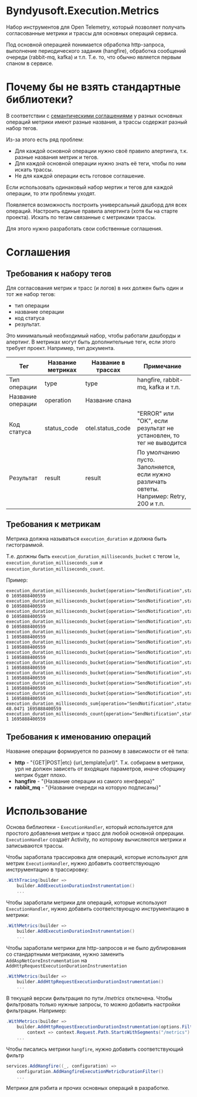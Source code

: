 # Byndyusoft.Execution.Metrics

Набор инструментов для Open Telemetry,
который позволяет получать согласованные метрики и трассы для основных операций сервиса.

Под основной операцией понимается обработка http-запроса, выполнение периодического задания (hangfire), 
обработка сообщений очереди (rabbit-mq, kafka) и т.п. Т.е. то, что обычно является первым спаном в сервисе.

# Почему бы не взять стандартные библиотеки?

В соответствии с [семантическими соглашениями](https://opentelemetry.io/docs/specs/otel/metrics/semantic_conventions/) 
у разных основных операций метрики имеют разные названия, а трассы содержат разный набор тегов.

Из-за этого есть ряд проблем:
* Для каждой основной операции нужно своё правило алертинга, т.к. разные названия метрик и тегов.
* Для каждой основной операции нужно знать её теги, чтобы по ним искать трассы.
* Не для каждой операции есть готовое соглашение.

Если использовать одинаковый набор мертик и тегов для каждой операции, то эти проблемы уходят.

Появляется возможность построить универсальный дашборд для всех операций.
Настроить единые правила алертинга (хотя бы на старте проекта).
Искать по тегам связанные с метриками трассы.

Для этого нужно разработать свои собственные соглашения.

# Соглашения

## Требования к набору тегов

Для согласования метрик и трасс (и логов) в них должен быть один и тот же набор тегов:
* тип операции
* название операции
* код статуса
* результат. 

Это минимальный необходимый набор, чтобы работали дашборды и алертинг.
В метриках могут быть дополнительные теги, если этого требует проект. Например, тип документа.


| Тег                 | Название метриках | Название в трассах | Примечание |
|-|-|-|-|
| Тип операции        | type              | type               | hangfire, rabbit-mq, kafka и т.п. |
| Название операции   | operation         | Название спана     |  |
| Код статуса         | status_code       | otel.status_code   | "ERROR" или "OK", если результат не установлен, то тег не выводится |
| Результат           | result            | result             | По умолчанию пусто. Заполняется, если нужно различать овтеты. Например: Retry, 200 и т.п. |

## Требования к метрикам

Метрика должна называться `execution_duration` и должна быть гистограммой.

Т.е. должны быть `execution_duration_milliseconds_bucket` с тегом `le`, `execution_duration_milliseconds_sum` и `execution_duration_milliseconds_count`.

Пример: 
```
execution_duration_milliseconds_bucket{operation="SendNotification",status_code="ERROR",status_description="",type="memory_queue",le="0"} 0 1695888400559
execution_duration_milliseconds_bucket{operation="SendNotification",status_code="ERROR",status_description="",type="memory_queue",le="5"} 0 1695888400559
execution_duration_milliseconds_bucket{operation="SendNotification",status_code="ERROR",status_description="",type="memory_queue",le="10"} 0 1695888400559
execution_duration_milliseconds_bucket{operation="SendNotification",status_code="ERROR",status_description="",type="memory_queue",le="25"} 0 1695888400559
execution_duration_milliseconds_bucket{operation="SendNotification",status_code="ERROR",status_description="",type="memory_queue",le="50"} 1 1695888400559
execution_duration_milliseconds_bucket{operation="SendNotification",status_code="ERROR",status_description="",type="memory_queue",le="75"} 1 1695888400559
execution_duration_milliseconds_bucket{operation="SendNotification",status_code="ERROR",status_description="",type="memory_queue",le="100"} 1 1695888400559
execution_duration_milliseconds_bucket{operation="SendNotification",status_code="ERROR",status_description="",type="memory_queue",le="250"} 1 1695888400559
execution_duration_milliseconds_bucket{operation="SendNotification",status_code="ERROR",status_description="",type="memory_queue",le="500"} 1 1695888400559
execution_duration_milliseconds_bucket{operation="SendNotification",status_code="ERROR",status_description="",type="memory_queue",le="1000"} 1 1695888400559
execution_duration_milliseconds_bucket{operation="SendNotification",status_code="ERROR",status_description="",type="memory_queue",le="+Inf"} 1 1695888400559
execution_duration_milliseconds_sum{operation="SendNotification",status_code="ERROR",status_description="",type="memory_queue"} 48.0471 1695888400559
execution_duration_milliseconds_count{operation="SendNotification",status_code="ERROR",status_description="",type="memory_queue"} 1 1695888400559
```

## Требования к именованию операций

Название операции формируется по разному в зависимости от её типа:
* **http** - "{GET|POST|etc} {url_template|url}". 
Т.к. собираем в метрики, урл не должен зависеть от входящих параметров, иначе сборщику метрик будет плохо.
* **hangfire** - "{Название операции из самого хенгфаера}"
* **rabbit_mq** - "{Название очереди на которую подписаны}"


# Использование

Основа библиотеки - `ExecutionHandler`, который используется для простого добавления метрик и трасс для любой основной опрерации.
`ExecutionHandler` создаёт Activity, по которому вычисляются метрики и записываются трассы.

Чтобы заработала трассировка для операций, которые используют для метрик `ExecutionHandler`,
нужно добавить соответствующую инструментацию в трассировку:

```csharp
.WithTracing(builder =>
    builder.AddExecutionDurationInstrumentation()
    ...
```

Чтобы заработали метрики для операций, которые используют `ExecutionHandler`,
нужно добавить соответствующую инструментацию в метрики:

```csharp
.WithMetrics(builder =>
    builder.AddExecutionDurationInstrumentation()
    ...
```

Чтобы заработали метрики для http-запросов и не было дублирования со стандартными метриками,
нужно заменить `AddAspNetCoreInstrumentation` на `AddHttpRequestExecutionDurationInstrumentation`

```csharp
.WithMetrics(builder =>
    builder.AddHttpRequestExecutionDurationInstrumentation()
    ...
```

В текущей версии фильтрация по пути */metrics* отключена.
Чтобы фильтровать только нужные запросы, то можно добавить настройки фильтрации. 
Например:

```csharp
.WithMetrics(builder =>
    builder.AddHttpRequestExecutionDurationInstrumentation(options.Filter = 
        context => context.Request.Path.StartsWithSegments("/metrics") == false))
    ...
```

Чтобы писались метрики `hangfire`, нужно добавить соответствующий фильтр 

```csharp
services.AddHangfire((_, configuration) => 
    configuration.AddHangfireExecutionMetricDurationFilter()
    ...

```


Метрики для рэбита и прочих основных операций в разработке.